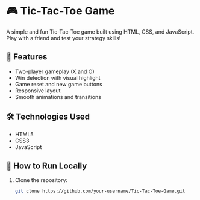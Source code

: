 # 🎮 Tic-Tac-Toe Game

A simple and fun Tic-Tac-Toe game built using HTML, CSS, and JavaScript. Play with a friend and test your strategy skills!

## 🧠 Features

- Two-player gameplay (X and O)
- Win detection with visual highlight
- Game reset and new game buttons
- Responsive layout
- Smooth animations and transitions

## 🛠️ Technologies Used

- HTML5
- CSS3
- JavaScript 

## 🔧 How to Run Locally

1. Clone the repository:
   ```bash
   git clone https://github.com/your-username/Tic-Tac-Toe-Game.git
